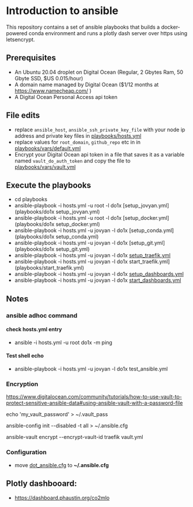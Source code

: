 # Introduction to ansible

This repository contains a set of ansible playbooks that builds a docker-powered conda environment and runs a plotly dash server over https using letsencrypt.

## Prerequisites

* An Ubuntu 20.04 droplet on Digital Ocean (Regular, 2 Gbytes Ram, 50 Gbyte SSD, $US 0.015/hour)
* A domain name managed by Digital Ocean ($1/12 months at https://www.namecheap.com/ )
* A Digital Ocean Personal Access api token

## File edits

* replace `ansible_host`, `ansible_ssh_private_key_file` with your node ip address and private key files in [playbooks/hosts.yml](playbooks/hosts.yml)  
* replace values for `root_domain`, `github_repo` etc in  in [playbooks/vars/default.yml](playbooks/vars/default.yml)  
* Encrypt your Digital Ocean api token in a file that saves it as a variable named `vault_do_auth_token` and copy the file to [playbooks/vars/vault.yml](playbooks/vars/vault.yml)


## Execute the playbooks

* cd playbooks
* ansible-playbook  -i hosts.yml -u root -l do1x [setup_jovyan.yml](playbooks/do1x setup_jovyan.yml)  
* ansible-playbook  -i hosts.yml -u root -l do1x [setup_docker.yml](playbooks/do1x setup_docker.yml)  
* ansible-playbook  -i hosts.yml -u jovyan -l do1x [setup_conda.yml](playbooks/do1x setup_conda.yml)  
* ansible-playbook -i hosts.yml -u jovyan -l do1x [setup_git.yml](playbooks/do1x setup_git.yml)  
* ansible-playbook -i hosts.yml -u jovyan -l do1x [setup_traefik.yml](playbooks/setup_traefik.yml)  
* ansible-playbook -i hosts.yml -u jovyan -l do1x  start_traefik.yml](playbooks/start_traefik.yml)  
* ansible-playbook -i hosts.yml -u jovyan -l do1x  [setup_dashboards.yml](playbooks/setup_dashboards.yml)  
* ansible-playbook -i hosts.yml -u jovyan -l do1x  [start_dashboards.yml](playbooks/start_dashboards.yml)  

## Notes

### ansible adhoc command

#### check hosts.yml entry

* ansible -i hosts.yml -u root do1x -m ping

#### Test shell echo

* ansible-playbook -i hosts.yml -u jovyan -l do1x  test_ansible.yml

### Encryption

https://www.digitalocean.com/community/tutorials/how-to-use-vault-to-protect-sensitive-ansible-data#using-ansible-vault-with-a-password-file

echo 'my_vault_password' > ~/.vault_pass

ansible-config   init --disabled -t all > ~/.ansible.cfg

ansible-vault encrypt --encrypt-vault-id traefik vault.yml

### Configuration

* move [dot_ansible.cfg](dot_ansible.cfg) to **~/.ansible.cfg**

## Plotly dashbooard:

* https://dashboard.phaustin.org/co2mlo

